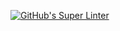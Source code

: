 
[![GitHub's Super Linter](https://github.com/ICS2O-Programming-TheoR/Unit1-04-HTML-CSS/workflows/GitHub's%20Super%20Linter/badge.svg)](https://github.com/ICS2O-Programming-TheoR/Unit1-04-HTML-CSS/actions)